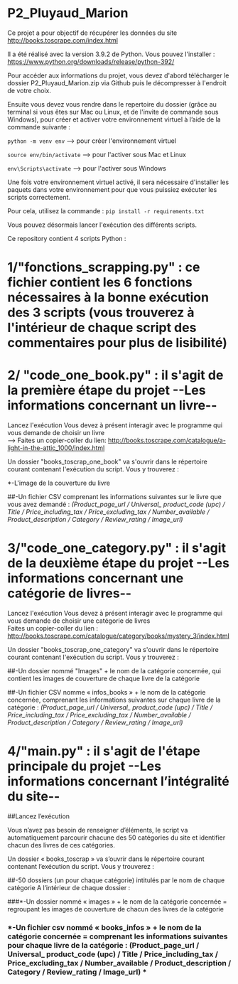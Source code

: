 # P2_Pluyaud_Marion  

Ce projet a pour objectif de récupérer les données du site http://books.toscrape.com/index.html 

Il a été réalisé avec la version 3.9.2 de Python. Vous pouvez l'installer  : https://www.python.org/downloads/release/python-392/  

Pour accéder aux informations du projet, vous devez d'abord télécharger le dossier P2_Pluyaud_Marion.zip via Github puis le décompresser à l'endroit de votre choix.

Ensuite vous devez vous rendre dans le repertoire du dossier (grâce au terminal si vous êtes sur Mac ou Linux, et de l'invite de commande sous Windows), pour créer et activer votre environnement virtuel à l’aide de la commande suivante : 

   ```python -m venv env```  --> pour créer l'environnement virtuel 

  ```source env/bin/activate``` --> pour l'activer sous Mac et Linux 

  ```env\Scripts\activate``` --> pour l'activer sous Windows

Une fois votre environnement virtuel activé, il sera nécessaire d'installer les paquets dans votre environnement pour que vous puissiez exécuter les scripts correctement. 

Pour cela, utilisez la commande : ```pip install -r requirements.txt ```


Vous pouvez désormais lancer l'exécution des différents scripts. 

Ce repository contient 4 scripts Python : 

 # 1/**"fonctions_scrapping.py"** : ce fichier contient les 6 fonctions nécessaires à la bonne exécution des 3 scripts (vous trouverez à l'intérieur de chaque script des commentaires pour plus de lisibilité) 

 # 2/ **"code_one_book.py"** : il s'agit de la première étape du projet  --Les informations concernant un livre--

   Lancez l'exécution
   Vous devez à présent interagir avec le programme qui vous demande de choisir un livre  
   --> Faites un copier-coller du lien: http://books.toscrape.com/catalogue/a-light-in-the-attic_1000/index.html  

Un dossier "books_toscrap_one_book" va s'ouvrir dans le répertoire courant contenant l'exécution du script. Vous y trouverez : 

  *-L'image de la couverture du livre 
  
  ##-Un fichier CSV comprenant les informations suivantes sur le livre que vous avez demandé : *(Product_page_url / Universal_ product_code (upc) / Title / Price_including_tax / Price_excluding_tax / Number_available / Product_description / Category / Review_rating / Image_url)*


#  3/**"code_one_category.py"** : il s'agit de la deuxième étape du projet  --Les informations concernant une catégorie de livres--

   Lancez l'exécution 
   Vous devez à présent interagir avec le programme qui vous demande de choisir une catégorie de livres  
   Faites un copier-coller du lien : http://books.toscrape.com/catalogue/category/books/mystery_3/index.html  

Un dossier "books_toscrap_one_category" va s'ouvrir dans le répertoire courant contenant l'exécution du script. Vous y trouverez : 

  ##-Un dossier nommé "Images" + le nom de la catégorie concernée, qui contient les images de couverture de chaque livre de la catégorie 
  
  ##-Un fichier CSV nomme « infos_books » + le nom de la catégorie concernée, comprenant les informations suivantes sur chaque livre de la catégorie : *(Product_page_url / Universal_ product_code (upc) / Title / Price_including_tax / Price_excluding_tax / Number_available / Product_description / Category / Review_rating / Image_url)*


 
#  4/**"main.py"** : il s'agit de l'étape principale du projet --Les informations concernant l’intégralité du site--

  ##Lancez l’exécution  

Vous n’avez pas besoin de renseigner d’éléments, le script va automatiquement parcourir chacune des 50 catégories du site et identifier chacun des livres de ces catégories. 

Un dossier « books_toscrap » va s’ouvrir dans le répertoire courant contenant l’exécution du script. Vous y trouverez : 

 ##-50 dossiers (un pour chaque catégorie) intitulés par le nom de chaque catégorie 
A l’intérieur de chaque dossier : 

   ###*-Un dossier nommé « images » + le nom de la catégorie concernée = regroupant les images de couverture de chacun des livres de la catégorie 
    
  ### *-Un fichier csv nommé « books_infos » + le nom de la catégorie concernée = comprenant les informations suivantes pour chaque livre de la catégorie : (Product_page_url / Universal_ product_code (upc) / Title / Price_including_tax / Price_excluding_tax / Number_available / Product_description / Category / Review_rating / Image_url)  *

      

 

